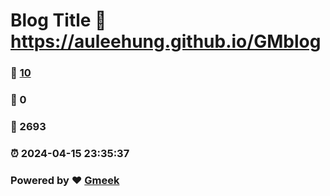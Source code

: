 # Blog Title :link: https://auleehung.github.io/GMblog 
### :page_facing_up: [10](https://auleehung.github.io/GMblog/tag.html) 
### :speech_balloon: 0 
### :hibiscus: 2693 
### :alarm_clock: 2024-04-15 23:35:37 
### Powered by :heart: [Gmeek](https://github.com/Meekdai/Gmeek)
